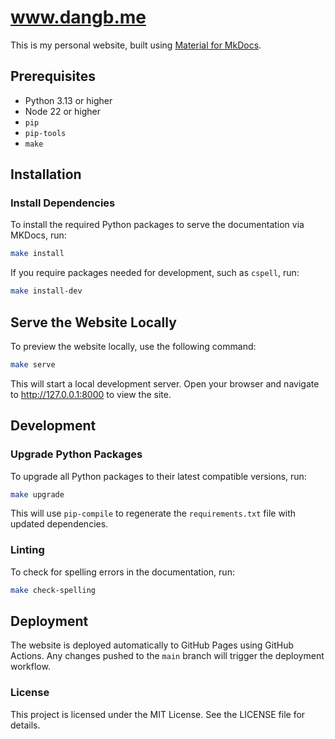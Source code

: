 # www.dangb.me

This is my personal website, built using [Material for MkDocs](https://squidfunk.github.io/mkdocs-material/).

## Prerequisites

- Python 3.13 or higher
- Node 22 or higher
- `pip`
- `pip-tools`
- `make`

## Installation

### Install Dependencies

To install the required Python packages to serve the documentation via MKDocs, run:

```bash
make install
```

If you require packages needed for development, such as `cspell`, run:

```bash
make install-dev
```

## Serve the Website Locally
To preview the website locally, use the following command:

```bash
make serve
```

This will start a local development server. Open your browser and navigate to http://127.0.0.1:8000 to view the site.

## Development

### Upgrade Python Packages

To upgrade all Python packages to their latest compatible versions, run:

```bash
make upgrade
```

This will use `pip-compile` to regenerate the `requirements.txt` file with updated dependencies.

### Linting
To check for spelling errors in the documentation, run:

```bash
make check-spelling
```

## Deployment
The website is deployed automatically to GitHub Pages using GitHub Actions. Any changes pushed to the `main` branch will trigger the deployment workflow.


### License
This project is licensed under the MIT License. See the LICENSE file for details.